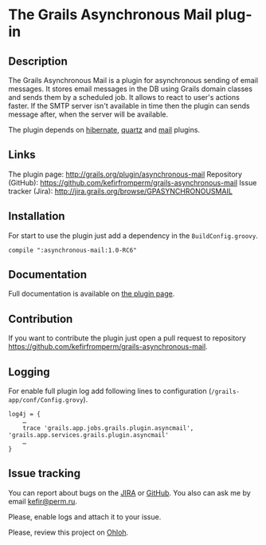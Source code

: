 The Grails Asynchronous Mail plug-in
====================================

Description
-----------

The Grails Asynchronous Mail is a plugin for asynchronous sending of email messages. It stores email messages in the DB
using Grails domain classes and sends them by a scheduled job. It allows to react to user's actions faster. If the SMTP
server isn't available in time then the plugin can sends message after, when the server will be available.

The plugin depends on [hibernate](http://www.grails.org/plugin/hibernate),
[quartz](http://www.grails.org/plugin/quartz) and [mail](http://www.grails.org/plugin/mail) plugins.

Links
-----

The plugin page: <http://grails.org/plugin/asynchronous-mail>
Repository (GitHub): <https://github.com/kefirfromperm/grails-asynchronous-mail>
Issue tracker (Jira): <http://jira.grails.org/browse/GPASYNCHRONOUSMAIL>

Installation
------------

For start to use the plugin just add a dependency in the `BuildConfig.groovy`.

    compile ":asynchronous-mail:1.0-RC6"

Documentation
-------------

Full documentation is available on [the plugin page](http://grails.org/plugin/asynchronous-mail).

Contribution
------------

If you want to contribute the plugin just open a pull request to repository
<https://github.com/kefirfromperm/grails-asynchronous-mail>.

Logging
-------

For enable full plugin log add following lines to configuration (`/grails-app/conf/Config.grovy`).

    log4j = {
        …
        trace 'grails.app.jobs.grails.plugin.asyncmail', 'grails.app.services.grails.plugin.asyncmail'
        …
    }

Issue tracking
--------------

You can report about bugs on the [JIRA](http://jira.grails.org/browse/GPASYNCHRONOUSMAIL) or
[GitHub](https://github.com/kefirfromperm/grails-asynchronous-mail/issues?state=open).
You also can ask me by email [kefir@perm.ru](mailto:kefir@perm.ru).

Please, enable logs and attach it to your issue.

Please, review this project on [Ohloh](https://www.ohloh.net/p/grails-asynchronous-mail).
